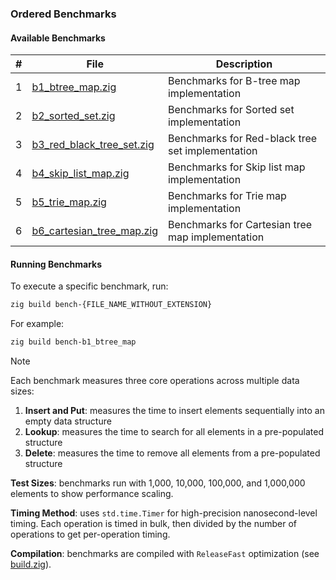 ### Ordered Benchmarks

#### Available Benchmarks

| # | File                                                   | Description                                      |
|---|--------------------------------------------------------|--------------------------------------------------|
| 1 | [b1_btree_map.zig](b1_btree_map.zig)                   | Benchmarks for B-tree map implementation         |
| 2 | [b2_sorted_set.zig](b2_sorted_set.zig)                 | Benchmarks for Sorted set implementation         |
| 3 | [b3_red_black_tree_set.zig](b3_red_black_tree_set.zig) | Benchmarks for Red-black tree set implementation |
| 4 | [b4_skip_list_map.zig](b4_skip_list_map.zig)           | Benchmarks for Skip list map implementation      |
| 5 | [b5_trie_map.zig](b5_trie_map.zig)                     | Benchmarks for Trie map implementation           |
| 6 | [b6_cartesian_tree_map.zig](b6_cartesian_tree_map.zig) | Benchmarks for Cartesian tree map implementation |

#### Running Benchmarks

To execute a specific benchmark, run:

```sh
zig build bench-{FILE_NAME_WITHOUT_EXTENSION}
```

For example:

```sh
zig build bench-b1_btree_map
```

> [!NOTE]
> Each benchmark measures three core operations across multiple data sizes:
> 1. **Insert and Put**: measures the time to insert elements sequentially into an empty data structure
> 2. **Lookup**: measures the time to search for all elements in a pre-populated structure
> 3. **Delete**: measures the time to remove all elements from a pre-populated structure
>
> **Test Sizes**: benchmarks run with 1,000, 10,000, 100,000, and 1,000,000 elements to show performance scaling.
>
> **Timing Method**: uses `std.time.Timer` for high-precision nanosecond-level timing. Each operation is timed in bulk,
> then divided by the number of operations to get per-operation timing.
>
> **Compilation**: benchmarks are compiled with `ReleaseFast` optimization (see [build.zig](../build.zig)).

